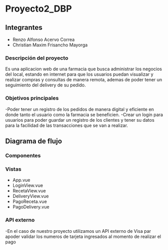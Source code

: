# Proyecto2_DBP

## Integrantes

- Renzo Alfonso Acervo Correa
- Christian Maxim Frisancho Mayorga

### Descripción del proyecto

Es una aplicacion web de una farmacia que busca administrar los negocios del local, estando en internet para que los usuarios puedan visualizar y realizar compras y consultas de manera remota, ademas de poder tener un seguimiento del delivery de su pedido.

### Objetivos principales

-Poder tener un registro de los pedidos de manera digital y eficiente en donde tanto el usuario como la farmacia se beneficien.
-Crear un login para usuarios para poder guardar un registro de los clientes y tener su datos para la facilidad de las transacciones que se van a realizar.

## Diagrama de flujo



### Componentes



### Vistas

- App.vue
- LoginView.vue
- RecetaView.vue
- DeliveryView.vue
- PagoReceta.vue
- PagoDelivery.vue

### API externo

-En el caso de nuestro proyecto utilizamos un API externo de Visa par apoder validar los numeros de tarjeta ingresados al momento de realizar el pago 

